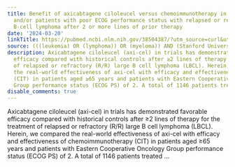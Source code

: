 ```yaml
---
title: Benefit of axicabtagene ciloleucel versus chemoimmunotherapy in older patients
  and/or patients with poor ECOG performance status with relapsed or refractory large
  B-cell lymphoma after 2 or more lines of prior therapy
date: '2024-03-20'
linkTitle: https://pubmed.ncbi.nlm.nih.gov/38504387/?utm_source=curl&utm_medium=rss&utm_campaign=pubmed-2&utm_content=1Rkszs2HVZ2RHP33OibaNFew6VK-LzjJWTD4GwmLlk8B-wCceh&fc=20220923065203&ff=20240321180539&v=2.18.0.post9+e462414
source: (((leukemia) OR (lymphoma)) OR (myeloma)) AND (Stanford University[Affiliation])
description: Axicabtagene ciloleucel (axi-cel) in trials has demonstrated favorable
  efficacy compared with historical controls after ≥2 lines of therapy for the treatment
  of relapsed or refractory (R/R) large B cell lymphoma (LBCL). Herein, we compared
  the real-world effectiveness of axi-cel with efficacy and effectiveness of chemoimmunotherapy
  (CIT) in patients aged ≥65 years and patients with Eastern Cooperative Oncology
  Group performance status (ECOG PS) of 2. A total of 1146 patients treated ...
disable_comments: true
---
```

Axicabtagene ciloleucel (axi-cel) in trials has demonstrated favorable efficacy compared with historical controls after ≥2 lines of therapy for the treatment of relapsed or refractory (R/R) large B cell lymphoma (LBCL). Herein, we compared the real-world effectiveness of axi-cel with efficacy and effectiveness of chemoimmunotherapy (CIT) in patients aged ≥65 years and patients with Eastern Cooperative Oncology Group performance status (ECOG PS) of 2. A total of 1146 patients treated ...
